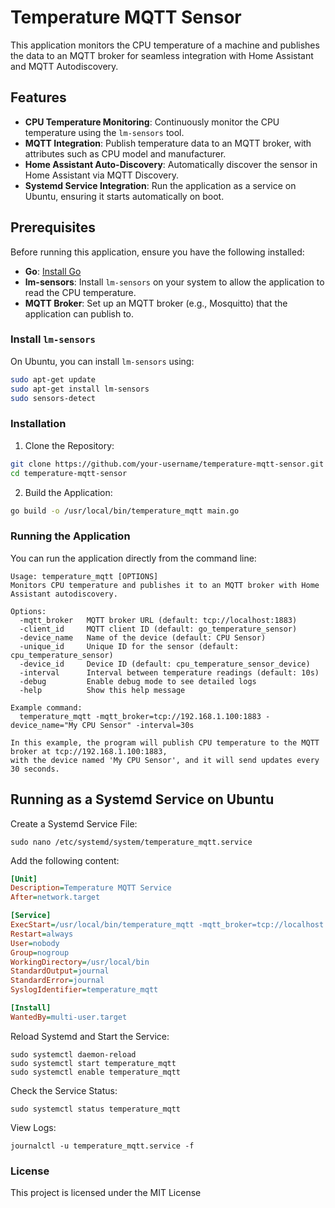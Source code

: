 # Temperature MQTT Sensor

This  application monitors the CPU temperature of a machine and publishes the data to an MQTT broker for seamless integration with Home Assistant and MQTT Autodiscovery.

## Features

- **CPU Temperature Monitoring**: Continuously monitor the CPU temperature using the `lm-sensors` tool.
- **MQTT Integration**: Publish temperature data to an MQTT broker, with attributes such as CPU model and manufacturer.
- **Home Assistant Auto-Discovery**: Automatically discover the sensor in Home Assistant via MQTT Discovery.
- **Systemd Service Integration**: Run the application as a service on Ubuntu, ensuring it starts automatically on boot.

## Prerequisites

Before running this application, ensure you have the following installed:

- **Go**: [Install Go](https://golang.org/doc/install)
- **lm-sensors**: Install `lm-sensors` on your system to allow the application to read the CPU temperature.
- **MQTT Broker**: Set up an MQTT broker (e.g., Mosquitto) that the application can publish to.

### Install `lm-sensors`

On Ubuntu, you can install `lm-sensors` using:

```bash
sudo apt-get update
sudo apt-get install lm-sensors
sudo sensors-detect
```

### Installation
1.	Clone the Repository:
```bash
git clone https://github.com/your-username/temperature-mqtt-sensor.git
cd temperature-mqtt-sensor
```
2. Build the Application:
```bash
go build -o /usr/local/bin/temperature_mqtt main.go
```

### Running the Application
You can run the application directly from the command line:
```shell
Usage: temperature_mqtt [OPTIONS]
Monitors CPU temperature and publishes it to an MQTT broker with Home Assistant autodiscovery.

Options:
  -mqtt_broker   MQTT broker URL (default: tcp://localhost:1883)
  -client_id     MQTT client ID (default: go_temperature_sensor)
  -device_name   Name of the device (default: CPU Sensor)
  -unique_id     Unique ID for the sensor (default: cpu_temperature_sensor)
  -device_id     Device ID (default: cpu_temperature_sensor_device)
  -interval      Interval between temperature readings (default: 10s)
  -debug         Enable debug mode to see detailed logs
  -help          Show this help message

Example command:
  temperature_mqtt -mqtt_broker=tcp://192.168.1.100:1883 -device_name="My CPU Sensor" -interval=30s

In this example, the program will publish CPU temperature to the MQTT broker at tcp://192.168.1.100:1883,
with the device named 'My CPU Sensor', and it will send updates every 30 seconds.
```

## Running as a Systemd Service on Ubuntu

Create a Systemd Service File:
```shell
sudo nano /etc/systemd/system/temperature_mqtt.service
```
Add the following content:
```ini
[Unit]
Description=Temperature MQTT Service
After=network.target

[Service]
ExecStart=/usr/local/bin/temperature_mqtt -mqtt_broker=tcp://localhost:1883 -device_name="CPU Sensor" -interval=10s
Restart=always
User=nobody
Group=nogroup
WorkingDirectory=/usr/local/bin
StandardOutput=journal
StandardError=journal
SyslogIdentifier=temperature_mqtt

[Install]
WantedBy=multi-user.target
```
Reload Systemd and Start the Service:
```shell
sudo systemctl daemon-reload
sudo systemctl start temperature_mqtt
sudo systemctl enable temperature_mqtt
```
Check the Service Status:
```shell
sudo systemctl status temperature_mqtt
```
View Logs:
```shell
journalctl -u temperature_mqtt.service -f
```

### License
This project is licensed under the MIT License

